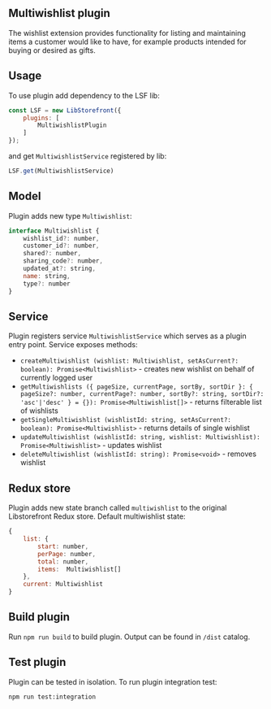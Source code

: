## Multiwishlist plugin
The wishlist extension provides functionality for listing and maintaining 
items a customer would like to have, for example products intended for 
buying or desired as gifts.

## Usage
To use plugin add dependency to the LSF lib:
```javascript
const LSF = new LibStorefront({
    plugins: [
        MultiwishlistPlugin
    ]
});
```

and get `MultiwishlistService` registered by lib:
```javascript
LSF.get(MultiwishlistService)
```

## Model
Plugin adds new type `Multiwishlist`:
```javascript
interface Multiwishlist {
    wishlist_id?: number,
    customer_id?: number,
    shared?: number,
    sharing_code?: number,
    updated_at?: string,
    name: string,
    type?: number
}
```

## Service
Plugin registers service `MultiwishlistService` which serves as a plugin entry point.
Service exposes methods:
* `createMultiwishlist (wishlist: Multiwishlist, setAsCurrent?: boolean): Promise<Multiwishlist>` - creates new wishlist on behalf of currently logged user
* `getMultiwishlists ({ pageSize, currentPage, sortBy, sortDir }: { pageSize?: number, currentPage?: number, sortBy?: string, sortDir?: 'asc'|'desc' } = {}): Promise<Multiwishlist[]>` - returns filterable list of wishlists
* `getSingleMultiwishlist (wishlistId: string, setAsCurrent?: boolean): Promise<Multiwishlist>` - returns details of single wishlist
* `updateMultiwishlist (wishlistId: string, wishlist: Multiwishlist): Promise<Multiwishlist>` - updates wishlist
* `deleteMultiwishlist (wishlistId: string): Promise<void>` - removes wishlist

## Redux store
Plugin adds new state branch called `multiwishlist` to the original Libstorefront Redux store.
Default multiwishlist state:
```javascript
{
    list: {
        start: number,
        perPage: number,
        total: number,
        items:  Multiwishlist[]
    },
    current: Multiwishlist
}
```

## Build plugin
Run `npm run build` to build plugin.
Output can be found in `/dist` catalog.

## Test plugin
Plugin can be tested in isolation. To run plugin integration test:
```shell script
npm run test:integration
```
